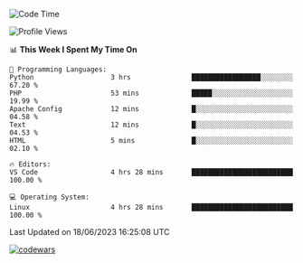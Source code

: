 <!--START_SECTION:waka-->
![Code Time](http://img.shields.io/badge/Code%20Time-194%20hrs%2019%20mins-blue)

![Profile Views](http://img.shields.io/badge/Profile%20Views-117-blue)

📊 **This Week I Spent My Time On** 

```text
💬 Programming Languages: 
Python                   3 hrs               █████████████████░░░░░░░░   67.20 % 
PHP                      53 mins             █████░░░░░░░░░░░░░░░░░░░░   19.99 % 
Apache Config            12 mins             █░░░░░░░░░░░░░░░░░░░░░░░░   04.58 % 
Text                     12 mins             █░░░░░░░░░░░░░░░░░░░░░░░░   04.53 % 
HTML                     5 mins              █░░░░░░░░░░░░░░░░░░░░░░░░   02.10 % 

🔥 Editors: 
VS Code                  4 hrs 28 mins       █████████████████████████   100.00 % 

💻 Operating System: 
Linux                    4 hrs 28 mins       █████████████████████████   100.00 % 
```


 Last Updated on 18/06/2023 16:25:08 UTC
<!--END_SECTION:waka-->
[![codewars](https://www.codewars.com/users/Delitel/badges/large)](https://www.codewars.com/users/Delitel)   
